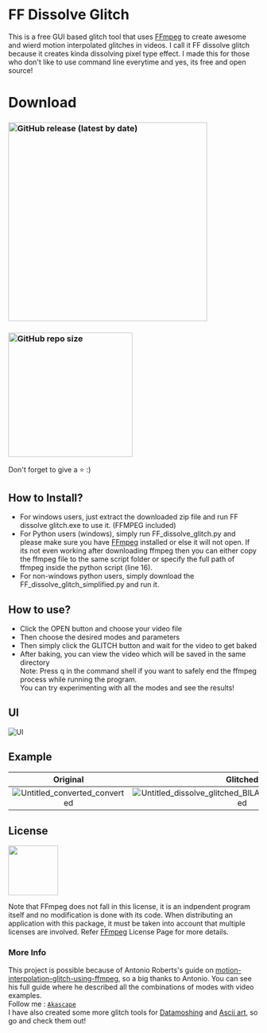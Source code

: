 # FF Dissolve Glitch
This is a free GUI based glitch tool that uses [FFmpeg](https://ffmpeg.org/) to create awesome and wierd motion interpolated glitches in videos. I call it FF dissolve glitch because it creates kinda dissolving pixel type effect. I made this for those who don't like to use command line everytime and yes, its free and open source!
# Download
### [<img alt="GitHub release (latest by date)" src="https://img.shields.io/github/v/release/Akascape/FF-Dissolve-Glitch?display_name=release&label=Windows&logo=Windows&logoColor=019df4&style=for-the-badge" width="400">](https://github.com/Akascape/FF-Dissolve-Glitch/releases/download/FF-Dissolve-Glitch/FF-Dissolve-Glitch_win64.zip)
### [<img alt="GitHub repo size" src="https://img.shields.io/github/repo-size/Akascape/FF-Dissolve-Glitch?color=9508e2&label=Source%20Code&logo=Python&logoColor=yellow&style=for-the-badge"  width="250">](https://github.com/Akascape/FF-Dissolve-Glitch/archive/refs/heads/main.zip)
Don't forget to give a ⭐ :)
## How to Install?
- For windows users, just extract the downloaded zip file and run FF dissolve glitch.exe to use it. (FFMPEG included)
- For Python users (windows), simply run FF_dissolve_glitch.py and please make sure you have [FFmpeg](https://ffmpeg.org/download.html) installed or else it will not open. If its not even working after downloading ffmpeg then you can either copy the ffmpeg file to the same script folder or specify the full path of ffmpeg inside the python script (line 16).
- For non-windows python users, simply download the FF_dissolve_glitch_simplified.py and run it.
## How to use?
- Click the OPEN button and choose your video file
- Then choose the desired modes and parameters
- Then simply click the GLITCH button and wait for the video to get baked
- After baking, you can view the video which will be saved in the same directory
<br>Note: Press q in the command shell if you want to safely end the ffmpeg process while running the program.
<br>You can try experimenting with all the modes and see the results!
## UI
![UI](https://user-images.githubusercontent.com/89206401/152640208-007b03f1-4945-4ebf-9398-8c0c3332dfc8.png)
## Example
| Original | Glitched |
|:--------:|:--------:|
|![Untitled_converted_converted](https://user-images.githubusercontent.com/89206401/166420228-ceb0391d-d02b-4d80-a03b-e5703e5eb814.gif)|![Untitled_dissolve_glitched_BILAT_UMH_AOBMC_converted](https://user-images.githubusercontent.com/89206401/166420254-15ef2d79-5ceb-4f25-af30-e25d9022e472.gif)|
## License

[<img src="https://user-images.githubusercontent.com/89206401/168461242-884f25ce-eb67-406a-9d98-cf8d0f28cb43.png" width=100>](https://github.com/Akascape/Datamosher-Pro/blob/Datamosher-Pro-v1.7/LICENSE)

Note that FFmpeg does not fall in this license, it is an indpendent program itself and no modification is done with its code. When distributing an application with this package, it must be taken into account that multiple licenses are involved. Refer [FFmpeg](https://ffmpeg.org/legal.html) License Page for more details. 
### More Info
This project is possible because of Antonio Roberts's guide on [motion-interpolation-glitch-using-ffmpeg](https://www.hellocatfood.com/motion-interpolation-for-glitch-aesthetics-using-ffmpeg-part-0/), so a big thanks to Antonio. You can see his full guide where he described all the combinations of modes with video examples.
<br>Follow me : [`Akascape`](https://github.com/Akascape)
<br>I have also created some more glitch tools for [Datamoshing](https://github.com/Akascape/Datamosher-Pro) and [Ascii art](https://github.com/Akascape/Ascify-Art), so go and check them out!

